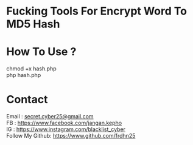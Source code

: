 # Fucking Tools For Encrypt Word To MD5 Hash

# How To Use ?
chmod +x hash.php <br>
php hash.php

# Contact

Email : secret.cyber25@gmail.com <br>
FB : https://www.facebook.com/jangan.kepho <br>
IG : https://www.instagram.com/blacklist_cyber <br>
Follow My Github: https://www.github.com/frdhn25 <br> 
